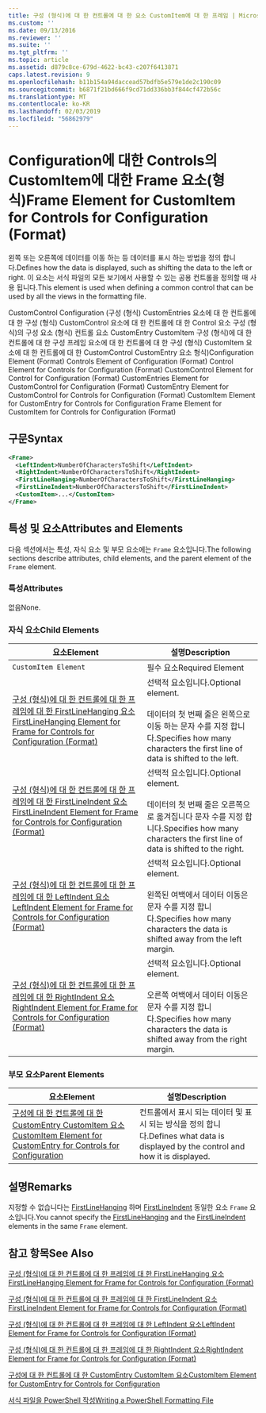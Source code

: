 ```yaml
---
title: 구성 (형식)에 대 한 컨트롤에 대 한 요소 CustomItem에 대 한 프레임 | Microsoft Docs
ms.custom: ''
ms.date: 09/13/2016
ms.reviewer: ''
ms.suite: ''
ms.tgt_pltfrm: ''
ms.topic: article
ms.assetid: d879c8ce-679d-4622-bc43-c207f6413871
caps.latest.revision: 9
ms.openlocfilehash: b11b154a94daccead57bdfb5e579e1de2c190c09
ms.sourcegitcommit: b6871f21bd666f9cd71dd336bb3f844cf472b56c
ms.translationtype: MT
ms.contentlocale: ko-KR
ms.lasthandoff: 02/03/2019
ms.locfileid: "56862979"
---
```

# <a name="frame-element-for-customitem-for-controls-for-configuration-format"></a><span data-ttu-id="dafed-102">Configuration에 대한 Controls의 CustomItem에 대한 Frame 요소(형식)</span><span class="sxs-lookup"><span data-stu-id="dafed-102">Frame Element for CustomItem for Controls for Configuration (Format)</span></span>

<span data-ttu-id="dafed-103">왼쪽 또는 오른쪽에 데이터를 이동 하는 등 데이터를 표시 하는 방법을 정의 합니다.</span><span class="sxs-lookup"><span data-stu-id="dafed-103">Defines how the data is displayed, such as shifting the data to the left or right.</span></span> <span data-ttu-id="dafed-104">이 요소는 서식 파일의 모든 보기에서 사용할 수 있는 공용 컨트롤을 정의할 때 사용 됩니다.</span><span class="sxs-lookup"><span data-stu-id="dafed-104">This element is used when defining a common control that can be used by all the views in the formatting file.</span></span>

<span data-ttu-id="dafed-105">CustomControl Configuration (구성 (형식) CustomEntries 요소에 대 한 컨트롤에 대 한 구성 (형식) CustomControl 요소에 대 한 컨트롤에 대 한 Control 요소 구성 (형식)의 구성 요소 (형식) 컨트롤 요소 CustomEntry CustomItem 구성 (형식)에 대 한 컨트롤에 대 한 구성 프레임 요소에 대 한 컨트롤에 대 한 구성 (형식) CustomItem 요소에 대 한 컨트롤에 대 한 CustomControl CustomEntry 요소 형식)</span><span class="sxs-lookup"><span data-stu-id="dafed-105">Configuration Element (Format) Controls Element of Configuration (Format) Control Element for Controls for Configuration (Format) CustomControl Element for Control for Configuration (Format) CustomEntries Element for CustomControl for Configuration (Format) CustomEntry Element for CustomControl for Controls for Configuration (Format) CustomItem Element for CustomEntry for Controls for Configuration Frame Element for CustomItem for Controls for Configuration (Format)</span></span>

## <a name="syntax"></a><span data-ttu-id="dafed-106">구문</span><span class="sxs-lookup"><span data-stu-id="dafed-106">Syntax</span></span>

```xml
<Frame>
  <LeftIndent>NumberOfCharactersToShift</LeftIndent>
  <RightIndent>NumberOfCharactersToShift</RightIndent>
  <FirstLineHanging>NumberOfCharactersToShift</FirstLineHanging>
  <FirstLineIndent>NumberOfCharactersToShift</FirstLineIndent>
  <CustomItem>...</CustomItem>
</Frame>
```

## <a name="attributes-and-elements"></a><span data-ttu-id="dafed-107">특성 및 요소</span><span class="sxs-lookup"><span data-stu-id="dafed-107">Attributes and Elements</span></span>

<span data-ttu-id="dafed-108">다음 섹션에서는 특성, 자식 요소 및 부모 요소에는 `Frame` 요소입니다.</span><span class="sxs-lookup"><span data-stu-id="dafed-108">The following sections describe attributes, child elements, and the parent element of the `Frame` element.</span></span>

### <a name="attributes"></a><span data-ttu-id="dafed-109">특성</span><span class="sxs-lookup"><span data-stu-id="dafed-109">Attributes</span></span>

<span data-ttu-id="dafed-110">없음</span><span class="sxs-lookup"><span data-stu-id="dafed-110">None.</span></span>

### <a name="child-elements"></a><span data-ttu-id="dafed-111">자식 요소</span><span class="sxs-lookup"><span data-stu-id="dafed-111">Child Elements</span></span>

|<span data-ttu-id="dafed-112">요소</span><span class="sxs-lookup"><span data-stu-id="dafed-112">Element</span></span>|<span data-ttu-id="dafed-113">설명</span><span class="sxs-lookup"><span data-stu-id="dafed-113">Description</span></span>|
|-------------|-----------------|
|`CustomItem Element`|<span data-ttu-id="dafed-114">필수 요소</span><span class="sxs-lookup"><span data-stu-id="dafed-114">Required Element</span></span>|
|[<span data-ttu-id="dafed-115">구성 (형식)에 대 한 컨트롤에 대 한 프레임에 대 한 FirstLineHanging 요소</span><span class="sxs-lookup"><span data-stu-id="dafed-115">FirstLineHanging Element for Frame for Controls for Configuration (Format)</span></span>](./firstlinehanging-element-for-frame-for-controls-for-configuration-format.md)|<span data-ttu-id="dafed-116">선택적 요소입니다.</span><span class="sxs-lookup"><span data-stu-id="dafed-116">Optional element.</span></span><br /><br /> <span data-ttu-id="dafed-117">데이터의 첫 번째 줄은 왼쪽으로 이동 하는 문자 수를 지정 합니다.</span><span class="sxs-lookup"><span data-stu-id="dafed-117">Specifies how many characters the first line of data is shifted to the left.</span></span>|
|[<span data-ttu-id="dafed-118">구성 (형식)에 대 한 컨트롤에 대 한 프레임에 대 한 FirstLineIndent 요소</span><span class="sxs-lookup"><span data-stu-id="dafed-118">FirstLineIndent Element for Frame for Controls for Configuration (Format)</span></span>](./firstlineindent-element-for-frame-for-controls-for-configuration-format.md)|<span data-ttu-id="dafed-119">선택적 요소입니다.</span><span class="sxs-lookup"><span data-stu-id="dafed-119">Optional element.</span></span><br /><br /> <span data-ttu-id="dafed-120">데이터의 첫 번째 줄은 오른쪽으로 옮겨집니다 문자 수를 지정 합니다.</span><span class="sxs-lookup"><span data-stu-id="dafed-120">Specifies how many characters the first line of data is shifted to the right.</span></span>|
|[<span data-ttu-id="dafed-121">구성 (형식)에 대 한 컨트롤에 대 한 프레임에 대 한 LeftIndent 요소</span><span class="sxs-lookup"><span data-stu-id="dafed-121">LeftIndent Element for Frame for Controls for Configuration (Format)</span></span>](./leftindent-element-for-frame-for-controls-for-configuration-format.md)|<span data-ttu-id="dafed-122">선택적 요소입니다.</span><span class="sxs-lookup"><span data-stu-id="dafed-122">Optional element.</span></span><br /><br /> <span data-ttu-id="dafed-123">왼쪽된 여백에서 데이터 이동은 문자 수를 지정 합니다.</span><span class="sxs-lookup"><span data-stu-id="dafed-123">Specifies how many characters the data is shifted away from the left margin.</span></span>|
|[<span data-ttu-id="dafed-124">구성 (형식)에 대 한 컨트롤에 대 한 프레임에 대 한 RightIndent 요소</span><span class="sxs-lookup"><span data-stu-id="dafed-124">RightIndent Element for Frame for Controls for Configuration (Format)</span></span>](./rightindent-element-for-frame-for-controls-for-configuration-format.md)|<span data-ttu-id="dafed-125">선택적 요소입니다.</span><span class="sxs-lookup"><span data-stu-id="dafed-125">Optional element.</span></span><br /><br /> <span data-ttu-id="dafed-126">오른쪽 여백에서 데이터 이동은 문자 수를 지정 합니다.</span><span class="sxs-lookup"><span data-stu-id="dafed-126">Specifies how many characters the data is shifted away from the right margin.</span></span>|

### <a name="parent-elements"></a><span data-ttu-id="dafed-127">부모 요소</span><span class="sxs-lookup"><span data-stu-id="dafed-127">Parent Elements</span></span>

|<span data-ttu-id="dafed-128">요소</span><span class="sxs-lookup"><span data-stu-id="dafed-128">Element</span></span>|<span data-ttu-id="dafed-129">설명</span><span class="sxs-lookup"><span data-stu-id="dafed-129">Description</span></span>|
|-------------|-----------------|
|[<span data-ttu-id="dafed-130">구성에 대 한 컨트롤에 대 한 CustomEntry CustomItem 요소</span><span class="sxs-lookup"><span data-stu-id="dafed-130">CustomItem Element for CustomEntry for Controls for Configuration</span></span>](./customitem-element-for-customentry-for-controls-for-configuration-format.md)|<span data-ttu-id="dafed-131">컨트롤에서 표시 되는 데이터 및 표시 되는 방식을 정의 합니다.</span><span class="sxs-lookup"><span data-stu-id="dafed-131">Defines what data is displayed by the control and how it is displayed.</span></span>|

## <a name="remarks"></a><span data-ttu-id="dafed-132">설명</span><span class="sxs-lookup"><span data-stu-id="dafed-132">Remarks</span></span>

<span data-ttu-id="dafed-133">지정할 수 없습니다는 [FirstLineHanging](./firstlinehanging-element-for-frame-for-controls-for-configuration-format.md) 하며 [FirstLineIndent](./firstlineindent-element-for-frame-for-controls-for-configuration-format.md) 동일한 요소 `Frame` 요소입니다.</span><span class="sxs-lookup"><span data-stu-id="dafed-133">You cannot specify the [FirstLineHanging](./firstlinehanging-element-for-frame-for-controls-for-configuration-format.md) and the [FirstLineIndent](./firstlineindent-element-for-frame-for-controls-for-configuration-format.md) elements in the same `Frame` element.</span></span>

## <a name="see-also"></a><span data-ttu-id="dafed-134">참고 항목</span><span class="sxs-lookup"><span data-stu-id="dafed-134">See Also</span></span>

[<span data-ttu-id="dafed-135">구성 (형식)에 대 한 컨트롤에 대 한 프레임에 대 한 FirstLineHanging 요소</span><span class="sxs-lookup"><span data-stu-id="dafed-135">FirstLineHanging Element for Frame for Controls for Configuration (Format)</span></span>](./firstlinehanging-element-for-frame-for-controls-for-configuration-format.md)

[<span data-ttu-id="dafed-136">구성 (형식)에 대 한 컨트롤에 대 한 프레임에 대 한 FirstLineIndent 요소</span><span class="sxs-lookup"><span data-stu-id="dafed-136">FirstLineIndent Element for Frame for Controls for Configuration (Format)</span></span>](./firstlineindent-element-for-frame-for-controls-for-configuration-format.md)

[<span data-ttu-id="dafed-137">구성 (형식)에 대 한 컨트롤에 대 한 프레임에 대 한 LeftIndent 요소</span><span class="sxs-lookup"><span data-stu-id="dafed-137">LeftIndent Element for Frame for Controls for Configuration (Format)</span></span>](./leftindent-element-for-frame-for-controls-for-configuration-format.md)

[<span data-ttu-id="dafed-138">구성 (형식)에 대 한 컨트롤에 대 한 프레임에 대 한 RightIndent 요소</span><span class="sxs-lookup"><span data-stu-id="dafed-138">RightIndent Element for Frame for Controls for Configuration (Format)</span></span>](./rightindent-element-for-frame-for-controls-for-configuration-format.md)

[<span data-ttu-id="dafed-139">구성에 대 한 컨트롤에 대 한 CustomEntry CustomItem 요소</span><span class="sxs-lookup"><span data-stu-id="dafed-139">CustomItem Element for CustomEntry for Controls for Configuration</span></span>](./customitem-element-for-customentry-for-controls-for-configuration-format.md)

[<span data-ttu-id="dafed-140">서식 파일을 PowerShell 작성</span><span class="sxs-lookup"><span data-stu-id="dafed-140">Writing a PowerShell Formatting File</span></span>](./writing-a-powershell-formatting-file.md)
